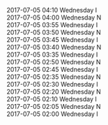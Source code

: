 2017-07-05 04:10 Wednesday  I  
2017-07-05 04:00 Wednesday  N  
2017-07-05 03:55 Wednesday  I  
2017-07-05 03:50 Wednesday  N  
2017-07-05 03:45 Wednesday  I  
2017-07-05 03:40 Wednesday  N  
2017-07-05 03:35 Wednesday  I  
2017-07-05 02:50 Wednesday  N  
2017-07-05 02:45 Wednesday  I  
2017-07-05 02:35 Wednesday  N  
2017-07-05 02:30 Wednesday  I  
2017-07-05 02:20 Wednesday  N  
2017-07-05 02:10 Wednesday  I  
2017-07-05 02:05 Wednesday  N  
2017-07-05 02:00 Wednesday  I  
